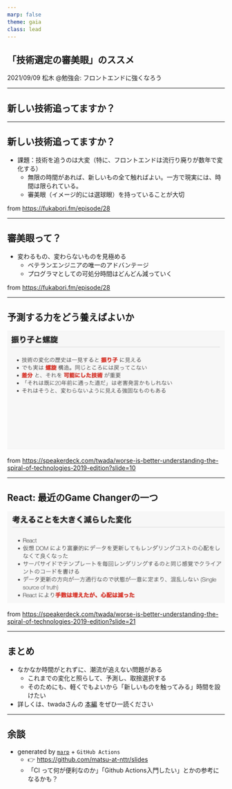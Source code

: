 ```yaml
---
marp: false
theme: gaia
class: lead
---
```


## 「技術選定の審美眼」のススメ <!-- fit -->

2021/09/09
松木 @勉強会: フロントエンドに強くなろう

---

## 新しい技術追ってますか？


---

## 新しい技術追ってますか？

- 課題：技術を追うのは大変（特に、フロントエンドは流行り廃りが数年で変化する）
  - 無限の時間があれば、新しいもの全て触ればよい。一方で現実には、時間は限られている。
  - 審美眼（イメージ的には選球眼）を持っていることが大切

from https://fukabori.fm/episode/28

---

## 審美眼って？

- 変わるもの、変わらないものを見極める
  - ベテランエンジニアの唯一のアドバンテージ
  - プログラマとしての可処分時間はどんどん減っていく

from https://fukabori.fm/episode/28

---


## 予測する力をどう養えばよいか

![height:450](https://github.com/matsu-at-nttr/slides/blob/main/assets/huriko.png?raw=true)

from https://speakerdeck.com/twada/worse-is-better-understanding-the-spiral-of-technologies-2019-edition?slide=10

---

## React: 最近のGame Changerの一つ


![height:450](https://github.com/matsu-at-nttr/slides/blob/main/assets/react_understanding-the-spiral-of-technologies.png?raw=true)

from https://speakerdeck.com/twada/worse-is-better-understanding-the-spiral-of-technologies-2019-edition?slide=21

---

## まとめ

- なかなか時間がとれずに、潮流が追えない問題がある
  - これまでの変化と照らして、予測し、取捨選択する
  - そのためにも、軽くでもよいから「新しいものを触ってみる」時間を設けたい
- 詳しくは、twadaさんの [本編](https://speakerdeck.com/twada/worse-is-better-understanding-the-spiral-of-technologies-2019-edition) をぜひ一読ください 

---

## 余談

- generated by [`marp`](https://marp.app/) + `GitHub Actions`
  - 👉 https://github.com/matsu-at-nttr/slides
  - 「CI って何が便利なのか」「Github Actions入門したい」とかの参考になるかも？